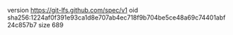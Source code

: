 version https://git-lfs.github.com/spec/v1
oid sha256:1224af0f391e93ca1d8e707ab4ec718f9b704be5ce48a69c74401abf24c857b7
size 689
